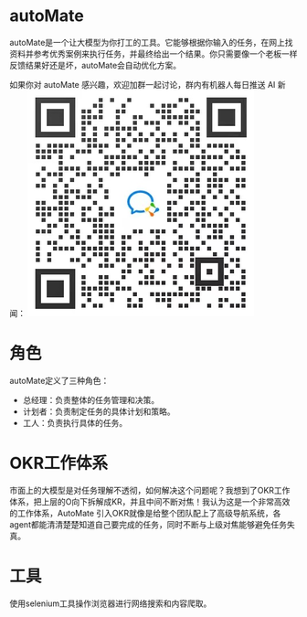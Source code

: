 # autoMate

autoMate是一个让大模型为你打工的工具。它能够根据你输入的任务，在网上找资料并参考优秀案例来执行任务，并最终给出一个结果。你只需要像一个老板一样反馈结果好还是坏，autoMate会自动优化方案。

如果你对 autoMate 感兴趣，欢迎加群一起讨论，群内有机器人每日推送 AI 新闻：
![](./source/group_code.jpg)

# 角色

autoMate定义了三种角色：

- 总经理：负责整体的任务管理和决策。
- 计划者：负责制定任务的具体计划和策略。
- 工人：负责执行具体的任务。


# OKR工作体系

市面上的大模型是对任务理解不透彻，如何解决这个问题呢？我想到了OKR工作体系，把上层的O向下拆解成KR，并且中间不断对焦！我认为这是一个非常高效的工作体系，AutoMate 引入OKR就像是给整个团队配上了高级导航系统，各agent都能清清楚楚知道自己要完成的任务，同时不断与上级对焦能够避免任务失真。


# 工具
使用selenium工具操作浏览器进行网络搜索和内容爬取。